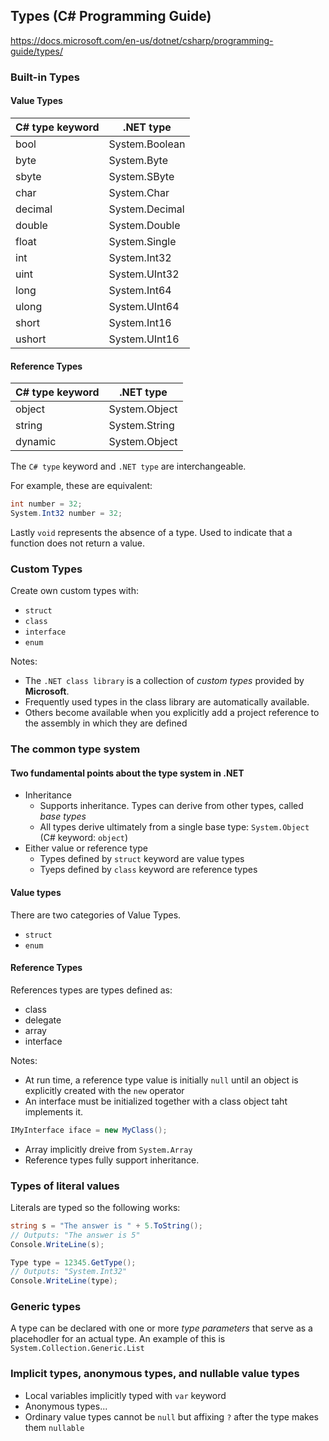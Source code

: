 ## Types (C# Programming Guide)

https://docs.microsoft.com/en-us/dotnet/csharp/programming-guide/types/

### Built-in Types

#### Value Types

| C# type keyword | .NET type |
| --- | --- |
| bool | System.Boolean |
| byte | System.Byte |
| sbyte | System.SByte |
| char | System.Char |
| decimal | System.Decimal |
| double | System.Double |
| float | System.Single |
| int | System.Int32 |
| uint | System.UInt32 |
| long | System.Int64 |
| ulong | System.UInt64 |
| short | System.Int16 |
| ushort | System.UInt16 |

#### Reference Types

| C# type keyword | .NET type |
| --- | --- |
| object | System.Object |
| string | System.String |
| dynamic | System.Object |

The `C# type` keyword and `.NET type` are interchangeable.

For example, these are equivalent:

```cs
int number = 32;
System.Int32 number = 32;
```

Lastly `void` represents the absence of a type. Used to indicate that a function does not
return a value.


### Custom Types

Create own custom types with:

- `struct`
- `class`
- `interface`
- `enum`

Notes:

- The `.NET class library` is a collection of *custom types* provided by **Microsoft**.
- Frequently used types in the class library are automatically available.
- Others become available when you explicitly add a project reference to the assembly in which they
are defined

### The common type system

#### Two fundamental points about the type system in .NET

- Inheritance
  - Supports inheritance. Types can derive from other types, called *base types*
  - All types derive ultimately from a single base type: `System.Object` (C# keyword: `object`)
- Either value or reference type
  - Types defined by `struct` keyword are value types
  - Tyeps defined by `class` keyword are reference types

#### Value types

There are two categories of Value Types.

- `struct`
- `enum`

#### Reference Types

References types are types defined as:

- class
- delegate
- array
- interface

Notes:

- At run time, a reference type value is initially `null` until an object is explicitly created with the `new` operator
- An interface must be initialized together with a class object taht implements it.

```cs
IMyInterface iface = new MyClass();
```

- Array implicitly dreive from `System.Array`
- Reference types fully support inheritance.


### Types of literal values

Literals are typed so the following works:

```cs
string s = "The answer is " + 5.ToString();
// Outputs: "The answer is 5"
Console.WriteLine(s);

Type type = 12345.GetType();
// Outputs: "System.Int32"
Console.WriteLine(type);
```

### Generic types

A type can be declared with one or more *type parameters* that serve as a placehodler for an actual type.  An example of this is
`System.Collection.Generic.List`

### Implicit types, anonymous types, and nullable value types

- Local variables implicitly typed with `var` keyword
- Anonymous types...
- Ordinary value types cannot be `null` but affixing `?` after the type makes them `nullable`
